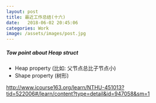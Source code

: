 ```yaml
---
layout: post
title: 最近工作总结(十六)
date:   2018-06-02 20:45:06
categories: Work
image: /assets/images/post.jpg
---
```


##### Tow point about Heap struct

 - Heap property (比如: 父节点总比子节点小)
 - Shape property (树形)

 http://www.icourse163.org/learn/NTHU-451013?tid=522006#/learn/content?type=detail&id=947058&sm=1
